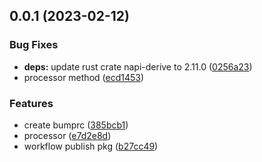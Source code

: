 ## 0.0.1 (2023-02-12)


### Bug Fixes

* **deps:** update rust crate napi-derive to 2.11.0 ([0256a23](https://github.com/akarachen/mdxrs-napi/commit/0256a23d3c188997be23c9e84a1cf8970e93e416))
* processor method ([ecd1453](https://github.com/akarachen/mdxrs-napi/commit/ecd1453929d6b079279cd4f91b416f69023e055b))


### Features

* create bumprc ([385bcb1](https://github.com/akarachen/mdxrs-napi/commit/385bcb1ae17299a3fdfb3df8a1332d29ad02cad6))
* processor ([e7d2e8d](https://github.com/akarachen/mdxrs-napi/commit/e7d2e8d386a7d836cce8d0e8dd780257ec4433d9))
* workflow publish pkg ([b27cc49](https://github.com/akarachen/mdxrs-napi/commit/b27cc49306eeacc408571300deee61d7c3e11bbc))



